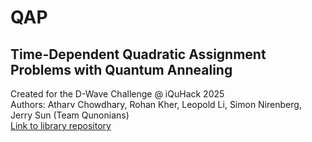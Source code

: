 # QAP
## Time-Dependent Quadratic Assignment Problems with Quantum Annealing
Created for the D-Wave Challenge @ iQuHack 2025
<br/>
Authors: Atharv Chowdhary, Rohan Kher, Leopold Li, Simon Nirenberg, Jerry Sun (Team Qunonians)
<br/>
[Link to library repository](https://github.com/achowd32/ocean_qab)
